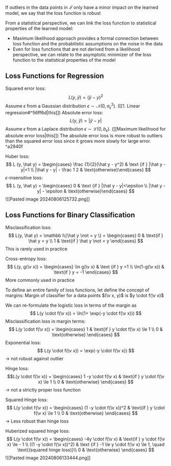 If outliers in the data points in $\mathcal T$ only have a minor impact on the learned model, we say that the loss function is robust

From a statistical perspective, we can link the loss function to statistical properties of the learned model: 
- Maximum likelihood approach provides a formal connection between loss function and the probabilistic assumptions on the noise in the data
- Even for loss functions that are not derived from a likelihood perspective, we can relate to the asymptotic minimizer of the loss function to the statistical properties of the model

## Loss Functions for Regression
Squared error loss: $$L(y, \hat y) = (\hat y - y)^2$$
Assume $\epsilon$ from a Gaussian distribution $\epsilon \sim \mathcal N(0, \sigma_\epsilon^2)$. ([[1. Linear regression#^56ff6d|this]])
Absolute error loss: $$L(y, \hat y) = |\hat y - y|$$
Assume $\epsilon$ from a Laplace distribution $\epsilon \sim \mathcal L(0, b_\epsilon)$.  ([[Maximum likelihood for absolute error loss|this]])
The absolute error loss is more robust to outliers than the squared error loss since it grows more slowly for large error. ^a2940f

Huber loss:
$$
L (y, \hat y) = \begin{cases} \frac {1}{2}(\hat y - y^2) & \text {if } |\hat y - y|<1 \\ |\hat y - y| - \frac 1 2 & \text{otherwise}\end{cases}
$$
$\epsilon$-insensitive loss:
$$
L (y, \hat y) = \begin{cases} 0 & \text {if } |\hat y - y|<\epsilon \\ |\hat y - y| - \epsilon & \text{otherwise}\end{cases}
$$![[Pasted image 20240806125732.png]]

## Loss Functions for Binary Classification
Misclassification loss:
$$
L(y, \hat y) = \mathbb I\{\hat y \not  = y \} = \begin{cases} 
0 & \text{if } \hat y  = y \\
1 & \text{if } \hat y \not = y
\end{cases}
$$
This is rarely used in practice

Cross-entropy loss:
$$
L(y, g(\v x)) = \begin{cases} \ln g(\v x) & \text {if } y =1  \\
\ln(1-g(\v x)) & \text{if  } y = -1
\end{cases}
$$
More commonly used in practice

To define an entire family of loss functions, let define the concept of margins: 
Margin of classifier for a data points $(\v x, y)$ is $y \cdot f(\v x)$

We can re-formulate the logistic loss in terms of the margin as
$$
L(y \cdot f(\v x)) = \ln(1+ \exp(-y \cdot f(\v x)))
$$
Misclassification loss in margin terms:
$$
L(y \cdot f(\v x)) = \begin{cases} 1 & \text{if } y \cdot f(\v x) \le 1 \\ 0 & \text{otherwise} \end{cases}
$$
Exponential loss:
$$
L(y \cdot f(\v x)) = \exp(-y \cdot f(\v x))
$$
-> not robust against outlier

Hinge loss:
$$L(y \cdot f(\v x)) = \begin{cases} 1 -y \cdot f(\v x) & \text{if } y \cdot f(\v x) \le 1 \\ 0 & \text{otherwise} \end{cases}
$$
-> not a strictly proper loss function

Squared Hinge loss:
$$
L(y \cdot f(\v x)) = \begin{cases} (1 -y \cdot f(\v x))^2 & \text{if } y \cdot f(\v x) \le 1 \\ 0 & \text{otherwise} \end{cases}
$$
-> Less robust than hinge loss

Huberized squared hinge loss:
$$
L(y \cdot f(\v x)) = \begin{cases}
 -4y \cdot f(\v x) & \text{if } y \cdot f(\v x) \le - 1 \\
 ((1 -y \cdot f(\v x))^2) & \text {if  } -1 \le y \cdot f(\v x) \le 1, \quad \text{(squared hinge loss)}\\
0 & \text{otherwise} \end{cases}
$$
![[Pasted image 20240806133444.png]]